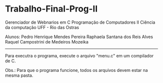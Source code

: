 # Trabalho-Final-Prog-II

Gerenciador de Webnarios em C
Programação de Computadores II
Ciência da computação
UFF - Rio das Ostras

Alunos:
Pedro Henrique Mendes Pereira
Raphaela Santana dos Reis Alves
Raquel Campostrini de Medeiros Mozeika




-------------------------------------------------

Para executra o programa, execute o arquivo "menu.c" em um compilador de C.

Obs.: Para que o programa funcione, todos os arquivos devem estar na mesma pasta.